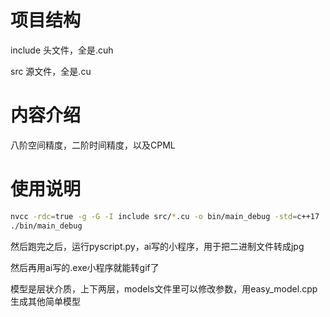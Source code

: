 # 项目结构
include 头文件，全是.cuh

src 源文件，全是.cu

# 内容介绍
八阶空间精度，二阶时间精度，以及CPML

# 使用说明
```bash
nvcc -rdc=true -g -G -I include src/*.cu -o bin/main_debug -std=c++17
./bin/main_debug
```
然后跑完之后，运行pyscript.py，ai写的小程序，用于把二进制文件转成jpg

然后再用ai写的.exe小程序就能转gif了

模型是层状介质，上下两层，models文件里可以修改参数，用easy_model.cpp生成其他简单模型
